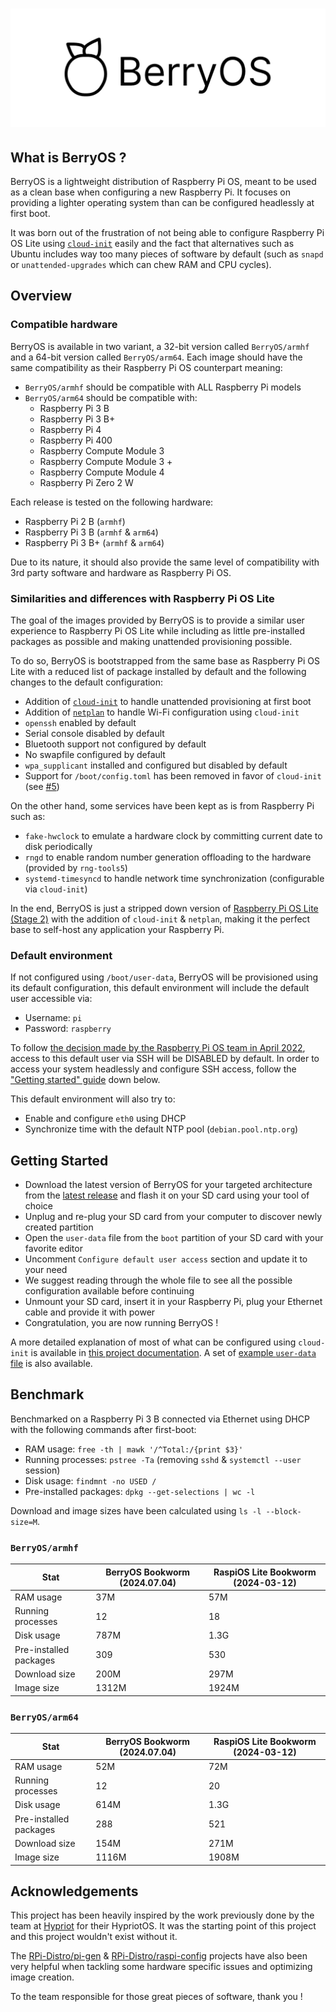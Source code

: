# ![BerryOS](docs/assets/berryos-banner.png)

## What is BerryOS ?

BerryOS is a lightweight distribution of Raspberry Pi OS, meant to be used as a clean base when configuring a new Raspberry Pi. It focuses on providing a lighter operating system than can be configured headlessly at first boot.

It was born out of the frustration of not being able to configure Raspberry Pi OS Lite using [`cloud-init`](https://cloud-init.io/) easily and the fact that alternatives such as Ubuntu includes way too many pieces of software by default (such as `snapd` or `unattended-upgrades` which can chew RAM and CPU cycles).

## Overview

### Compatible hardware

BerryOS is available in two variant, a 32-bit version called `BerryOS/armhf` and a 64-bit version called `BerryOS/arm64`. Each image should have the same compatibility as their Raspberry Pi OS counterpart meaning:

- `BerryOS/armhf` should be compatible with ALL Raspberry Pi models
- `BerryOS/arm64` should be compatible with:
  - Raspberry Pi 3 B
  - Raspberry Pi 3 B+
  - Raspberry Pi 4
  - Raspberry Pi 400
  - Raspberry Compute Module 3
  - Raspberry Compute Module 3 +
  - Raspberry Compute Module 4
  - Raspberry Pi Zero 2 W

Each release is tested on the following hardware:

- Raspberry Pi 2 B (`armhf`)
- Raspberry Pi 3 B (`armhf` & `arm64`)
- Raspberry Pi 3 B+ (`armhf` & `arm64`)

Due to its nature, it should also provide the same level of compatibility with 3rd party software and hardware as Raspberry Pi OS.

### Similarities and differences with Raspberry Pi OS Lite

The goal of the images provided by BerryOS is to provide a similar user experience to Raspberry Pi OS Lite while including as little pre-installed packages as possible and making unattended provisioning possible.

To do so, BerryOS is bootstrapped from the same base as Raspberry Pi OS Lite with a reduced list of package installed by default and the following changes to the default configuration:

- Addition of [`cloud-init`](https://cloud-init.io/) to handle unattended provisioning at first boot
- Addition of [`netplan`](https://netplan.io/) to handle Wi-Fi configuration using `cloud-init`
- `openssh` enabled by default
- Serial console disabled by default
- Bluetooth support not configured by default
- No swapfile configured by default
- `wpa_supplicant` installed and configured but disabled by default
- Support for `/boot/config.toml` has been removed in favor of `cloud-init` (see [#5](https://github.com/0rax/BerryOS/pull/5))

On the other hand, some services have been kept as is from Raspberry Pi such as:

- `fake-hwclock` to emulate a hardware clock by committing current date to disk periodically
- `rngd` to enable random number generation offloading to the hardware (provided by `rng-tools5`)
- `systemd-timesyncd` to handle network time synchronization (configurable via `cloud-init`)

In the end, BerryOS is just a stripped down version of [Raspberry Pi OS Lite (Stage 2)](https://github.com/RPi-Distro/pi-gen/blob/master/README.md#stage-anatomy) with the addition of `cloud-init` & `netplan`, making it the perfect base to self-host any application your Raspberry Pi.

### Default environment

If not configured using `/boot/user-data`, BerryOS will be provisioned using its default configuration, this default environment will include the default user accessible via:

- Username: `pi`
- Password: `raspberry`

To follow [the decision made by the Raspberry Pi OS team in April 2022](https://www.raspberrypi.com/news/raspberry-pi-bullseye-update-april-2022/), access to this default user via SSH will be DISABLED by default. In order to access your system headlessly and configure SSH access, follow the ["Getting started" guide](#getting-started) down below.

This default environment will also try to:

- Enable and configure `eth0` using DHCP
- Synchronize time with the default NTP pool (`debian.pool.ntp.org`)

## Getting Started

- Download the latest version of BerryOS for your targeted architecture from the [latest release](https://github.com/0rax/BerryOS/releases/latest) and flash it on your SD card using your tool of choice
- Unplug and re-plug your SD card from your computer to discover newly created partition
- Open the `user-data` file from the `boot` partition of your SD card with your favorite editor
- Uncomment `Configure default user access` section and update it to your need
- We suggest reading through the whole file to see all the possible configuration available before continuing
- Unmount your SD card, insert it in your Raspberry Pi, plug your Ethernet cable and provide it with power
- Congratulation, you are now running BerryOS !

A more detailed explanation of most of what can be configured using `cloud-init` is available in [this project documentation](https://berryos.wiki/docs/config/). A set of [example `user-data` file](https://berryos.wiki/docs/examples/) is also available.

## Benchmark

Benchmarked on a Raspberry Pi 3 B connected via Ethernet using DHCP with the following commands after first-boot:

- RAM usage: `free -th | mawk '/^Total:/{print $3}'`
- Running processes: `pstree -Ta` (removing `sshd` & `systemctl --user` session)
- Disk usage: `findmnt -no USED /`
- Pre-installed packages: `dpkg --get-selections | wc -l`

Download and image sizes have been calculated using `ls -l --block-size=M`.

### `BerryOS/armhf`

| Stat                   | BerryOS Bookworm (2024.07.04) | RaspiOS Lite Bookworm (2024-03-12) |
| ---------------------- | ----------------------------- | ---------------------------------- |
| RAM usage              | 37M                           | 57M                                |
| Running processes      | 12                            | 18                                 |
| Disk usage             | 787M                          | 1.3G                               |
| Pre-installed packages | 309                           | 530                                |
| Download size          | 200M                          | 297M                               |
| Image size             | 1312M                         | 1924M                              |

### `BerryOS/arm64`

| Stat                   | BerryOS Bookworm (2024.07.04) | RaspiOS Lite Bookworm (2024-03-12) |
| ---------------------- | ----------------------------- | ---------------------------------- |
| RAM usage              | 52M                           | 72M                                |
| Running processes      | 12                            | 20                                 |
| Disk usage             | 614M                          | 1.3G                               |
| Pre-installed packages | 288                           | 521                                |
| Download size          | 154M                          | 271M                               |
| Image size             | 1116M                         | 1908M                              |

## Acknowledgements

This project has been heavily inspired by the work previously done by the team at [Hypriot](https://github.com/hypriot) for their HypriotOS. It was the starting point of this project and this project wouldn't exist without it.

The [RPi-Distro/pi-gen](https://github.com/RPi-Distro/pi-gen) & [RPi-Distro/raspi-config](https://github.com/RPi-Distro/raspi-config) projects have also been very helpful when tackling some hardware specific issues and optimizing image creation.

To the team responsible for those great pieces of software, thank you !
